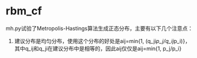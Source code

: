 # rbm_cf

mh.py试验了Metropolis-Hastings算法生成正态分布，主要有以下几个注意点：
1. 建议分布是均匀分布，使用这个分布的好处是aij=min{1, (q_ji*p_j/q_ij*p_i)}，其中q_ij和q_ji在建议分布中是相等的，因此aij仅仅是aij=min{1, p_j/p_i}
